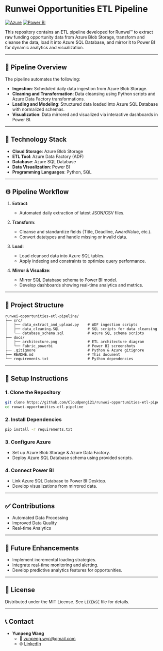 # Runwei Opportunities ETL Pipeline 

[![Azure](https://img.shields.io/badge/Cloud-Azure-0078D4.svg?style=flat&logo=microsoftazure)](https://azure.microsoft.com/) 
[![Power BI](https://img.shields.io/badge/Visualization-Power%20BI-F2C811.svg?style=flat&logo=powerbi)](https://powerbi.microsoft.com/)

This repository contains an ETL pipeline developed for Runwei™ to extract raw funding opportunity data from Azure Blob Storage, transform and cleanse the data, load it into Azure SQL Database, and mirror it to Power BI for dynamic analytics and visualization.

---

## 📌 **Pipeline Overview**

The pipeline automates the following:

- **Ingestion**: Scheduled daily data ingestion from Azure Blob Storage.
- **Cleaning and Transformation**: Data cleansing using Python scripts and Azure Data Factory transformations.
- **Loading and Modeling**: Structured data loaded into Azure SQL Database with normalized schemas.
- **Visualization**: Data mirrored and visualized via interactive dashboards in Power BI.

---

## 🔧 **Technology Stack**

- **Cloud Storage**: Azure Blob Storage
- **ETL Tool**: Azure Data Factory (ADF)
- **Database**: Azure SQL Database
- **Data Visualization**: Power BI
- **Programming Languages**: Python, SQL

---

## ⚙️ **Pipeline Workflow**

1. **Extract**:  
   - Automated daily extraction of latest JSON/CSV files.

2. **Transform**:  
   - Cleanse and standardize fields (Title, Deadline, AwardValue, etc.).
   - Convert datatypes and handle missing or invalid data.

3. **Load**:  
   - Load cleansed data into Azure SQL tables.
   - Apply indexing and constraints to optimize query performance.

4. **Mirror & Visualize**:  
   - Mirror SQL Database schema to Power BI model.
   - Develop dashboards showing real-time analytics and metrics.

---

## 📂 **Project Structure**

```
runwei-opportunities-etl-pipeline/
├── src/
│   ├── data_extract_and_upload.py    # ADF ingestion scripts
│   ├── data_cleaning.SQL             # SQL scripts for data cleansing
│   └── database_schema.sql           # Azure SQL schema scripts
├── docs/
│   ├── architecture.png              # ETL architecture diagram
│   └── Fabric_powerbi                # Power BI screenshots
├── .gitignore                        # Python & Azure gitignore
├── README.md                         # This document
└── requirements.txt                  # Python dependencies
```

---

## 🚀 **Setup Instructions**
### 1. Clone the Repository

```bash
git clone https://github.com/Cloudpeng121/runwei-opportunities-etl-pipeline.git
cd runwei-opportunities-etl-pipeline
```

### 2. Install Dependencies

```bash
pip install -r requirements.txt
```

### 3. Configure Azure

- Set up Azure Blob Storage & Azure Data Factory.
- Deploy Azure SQL Database schema using provided scripts.

### 4. Connect Power BI

- Link Azure SQL Database to Power BI Desktop.
- Develop visualizations from mirrored data.

---

## ✅ Contributions

- Automated Data Processing
- Improved Data Quality
- Real-time Analytics

---

## 📝 Future Enhancements

- Implement incremental loading strategies.
- Integrate real-time monitoring and alerting.
- Develop predictive analytics features for opportunities.

---

## 🤝 License

Distributed under the MIT License. See `LICENSE` file for details.

---

## 📞 Contact

- **Yunpeng Wang**
  - 📧 [yunpeng.wyp@gmail.com](mailto:yunpeng.wyp@gmail.com)
  - 🌐 [LinkedIn](https://www.linkedin.com/in/yunpeng-wang-a33215247/)
